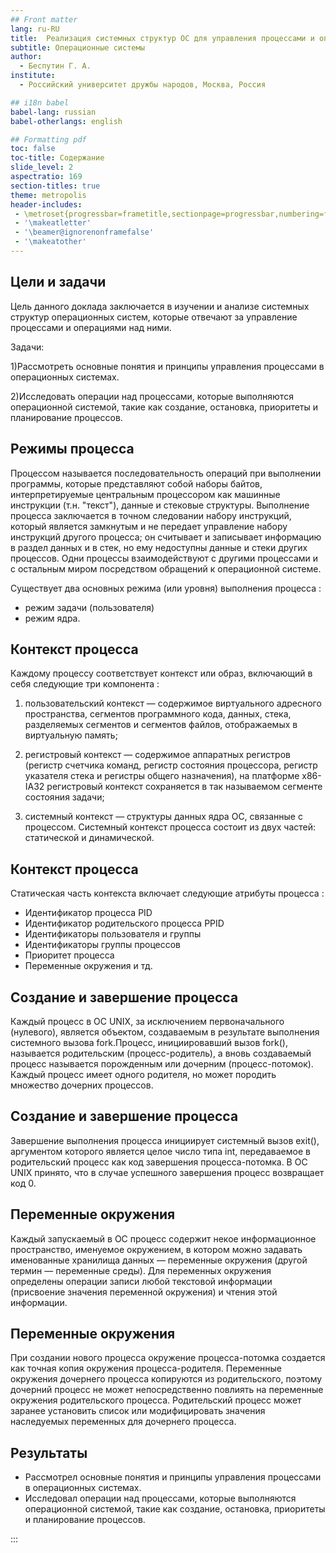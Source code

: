 ```yaml
---
## Front matter
lang: ru-RU
title:  Реализация системных структур ОС для управления процессами и операций над ними
subtitle: Операционные системы
author:
  - Беспутин Г. А.
institute:
  - Российский университет дружбы народов, Москва, Россия

## i18n babel
babel-lang: russian
babel-otherlangs: english

## Formatting pdf
toc: false
toc-title: Содержание
slide_level: 2
aspectratio: 169
section-titles: true
theme: metropolis
header-includes:
 - \metroset{progressbar=frametitle,sectionpage=progressbar,numbering=fraction}
 - '\makeatletter'
 - '\beamer@ignorenonframefalse'
 - '\makeatother'
---
```



## Цели и задачи

Цель данного доклада заключается в изучении и анализе системных структур операционных систем, которые отвечают за управление процессами и операциями над ними. 
 
Задачи:

1)Рассмотреть основные понятия и принципы управления процессами в операционных системах.

2)Исследовать операции над процессами, которые выполняются операционной системой, такие как создание, остановка, приоритеты и планирование процессов.

## Режимы  процесса

Процессом называется последовательность операций при выполнении программы, которые представляют собой наборы байтов, интерпретируемые центральным процессором как машинные инструкции (т.н. "текст"), данные и стековые структуры. Выполнение процесса заключается в точном следовании набору инструкций, который является замкнутым и не передает управление набору инструкций другого процесса; он считывает и записывает информацию в раздел данных и в стек, но ему недоступны данные и стеки других процессов. Одни процессы взаимодействуют с другими процессами и с остальным миром посредством обращений к операционной системе.

Существует два основных режима (или уровня) выполнения процесса :
- режим задачи (пользователя)
- режим ядра.

## Контекст процесса

Каждому процессу соответствует контекст или образ, включающий в себя следующие три компонента :

1) пользовательский контекст — содержимое виртуального адресного пространства, сегментов программного кода, данных, стека, разделяемых сегментов и сегментов файлов, отображаемых в виртуальную память;

2) регистровый контекст — содержимое аппаратных регистров (регистр счетчика команд, регистр состояния процессора, регистр указателя стека
и регистры общего назначения), на платформе x86-IA32 регистровый контекст сохраняется в так называемом сегменте состояния задачи;

3) системный контекст — структуры данных ядра ОС, связанные с процессом. Системный контекст процесса состоит из двух частей: статической и динамической. 

## Контекст процесса

Статическая часть контекста включает следующие атрибуты процесса :

- Идентификатор процесса PID
- Идентификатор родительского процесса PPID 
- Идентификаторы пользователя и группы
- Идентификаторы группы процессов
- Приоритет процесса
- Переменные окружения и тд.

## Создание и завершение процесса

Каждый процесс в ОС UNIX, за исключением первоначального (нулевого),
является объектом, создаваемым в результате выполнения системного вызова
fork.Процесс, инициировавший вызов fork(), называется родительским
(процесс-родитель), а вновь создаваемый процесс называется порожденным
или дочерним (процесс-потомок). Каждый процесс имеет одного родителя,
но может породить множество дочерних процессов.

## Создание и завершение процесса

Завершение выполнения процесса инициирует системный вызов exit(), аргументом которого является целое число типа int, передаваемое в родительский процесс как код завершения процесса-потомка. В ОС UNIX принято, что в случае успешного завершения процесс возвращает код 0.

## Переменные окружения

Каждый запускаемый в ОС процесс содержит некое информационное пространство, именуемое окружением, в котором можно задавать именованные
хранилища данных — переменные окружения (другой термин — переменные
среды). Для переменных окружения определены операции записи любой текстовой информации (присвоение значения переменной окружения) и чтения
этой информации.

## Переменные окружения

При создании нового процесса окружение процесса-потомка создается как
точная копия окружения процесса-родителя. Переменные окружения дочернего процесса копируются из родительского, поэтому дочерний процесс не
может непосредственно повлиять на переменные окружения родительского
процесса. Родительский процесс может заранее установить список или модифицировать значения наследуемых переменных для дочернего процесса.

## Результаты

- Рассмотрел основные понятия и принципы управления процессами в операционных системах.
- Исследовал операции над процессами, которые выполняются операционной системой, такие как создание, остановка, приоритеты и планирование процессов.


:::

